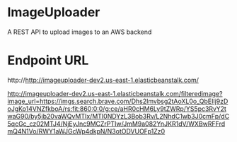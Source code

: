 
# ImageUploader
A REST API to upload images  to an AWS backend


# Endpoint URL
http://http://imageuploader-dev2.us-east-1.elasticbeanstalk.com/

http://imageuploader-dev2.us-east-1.elasticbeanstalk.com/filteredimage?image_url=https://imgs.search.brave.com/Dhs2Imvbsg2tAoXL0o_QbEIlj9zDoJgKo14VNZfkboA/rs:fit:860:0:0/g:ce/aHR0cHM6Ly9tZWRp/YS5pc3RvY2twaG90/by5jb20vaWQvMTIx/MTI0NDYzL3Bob3Rv/L2NhdC1wb3J0cmFp/dC5qcGc_cz02MTJ4/NjEyJnc9MCZrPTIw/JmM9a082YnJKR1dV/WXBwRFFrdmQ4N1Vo/RWY1aWJGcWp4dkpN/N3otODVUOFp1Zz0
